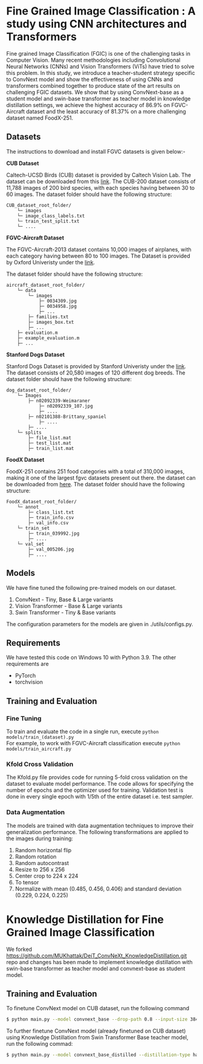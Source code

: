 # Fine Grained Image Classification : A study using CNN architectures and Transformers
Fine grained Image Classification (FGIC) is one of the challenging tasks in Computer Vision. Many recent methodologies including Convolutional Neural Networks (CNNs) and Vision Transformers (ViTs) have tried to solve this problem. In this study, we introduce a teacher-student strategy specific to ConvNext model and show the effectiveness of using CNNs and transformers combined together
to produce state of the art results on challenging FGIC datasets. We show that by using ConvNext-base as a student model and swin-base transformer as teacher model in knowledge distillation settings, we achieve the highest accuracy of 86.9% on FGVC-Aircraft dataset and the least accuracy of 81.37% on a more challenging dataset named FoodX-251.

 ## Datasets
The instructions to download and install FGVC datasets is given below:-

<b> CUB Dataset </b>

Caltech-UCSD Birds (CUB) dataset is provided by Caltech Vision Lab. The dataset can be downloaded from this [link](https://www.vision.caltech.edu/datasets/cub_200_2011/).
The CUB-200 dataset consists of 11,788 images of 200 bird species, with each species having between 30 to 60 images.
The dataset folder should have the following structure:

```
CUB_dataset_root_folder/
    └─ images
    └─ image_class_labels.txt
    └─ train_test_split.txt
    └─ ....
```
<b> FGVC-Aircraft Dataset </b>

The FGVC-Aircraft-2013 dataset contains 10,000 images of airplanes, with each category having between 80 to 100 images. The Dataset is provided by Oxford Univeristy under the [link](https://www.robots.ox.ac.uk/~vgg/data/fgvc-aircraft/). 

The dataset folder should have the following structure:

```
aircraft_dataset_root_folder/
    └─ data
        └─ images
            ├─ 0034309.jpg
            ├─ 0034958.jpg
            ├─ ...
        ├─ families.txt
        ├─ images_box.txt
        ├─ ...
    ├─ evaluation.m
    ├─ example_evaluation.m
    ├─ ...

```

<b> Stanford Dogs Dataset </b>

Stanford Dogs Dataset is provided by Stanford Univeristy under the [link](http://vision.stanford.edu/aditya86/ImageNetDogs/). 
The dataset consists of 20,580 images of 120 different dog breeds.
The dataset folder should have the following structure:

```
dog_dataset_root_folder/
    └─ Images
        ├─ n02092339-Weimaraner
            ├─ n02092339_107.jpg
            ├─ ....
        ├─ n02101388-Brittany_spaniel
            ├─ ....
        ├─ ....
    └─ splits
        ├─ file_list.mat
        ├─ test_list.mat
        ├─ train_list.mat

```

<b> FoodX Dataset </b>

FoodX-251 contains 251 food categories with a total of 310,000 images, making it one of the largest fgvc datasets present out there. the dataset can be downloaded from [here](https://github.com/karansikka1/iFood_2019). 
The dataset folder should have the following structure:

```
FoodX_dataset_root_folder/
    └─ annot
        ├─ class_list.txt
        ├─ train_info.csv
        ├─ val_info.csv
    └─ train_set
        ├─ train_039992.jpg
        ├─ ....
    └─ val_set
        ├─ val_005206.jpg
        ├─ ....
```



 ## Models
We have fine tuned the following pre-trained models on our dataset.
1. ConvNext - Tiny, Base & Large variants
2. Vision Transformer - Base & Large variants
3. Swin Transformer - Tiny & Base variants
 
The configuration parameters for the models are given in ./utils/configs.py.

## Requirements 
We have tested this code on Windows 10 with Python 3.9. The other requirements are <br>
 - PyTorch
 - torchvision
 
## Training and Evaluation
### Fine Tuning
<!--The repository provides code for both fine-tuning and knowledge distillation:-->
To train and evaluate the code in a single run, execute 
`python models/train_(dataset).py` <br> 
For example, to work with FGVC-Aircraft classification execute `python models/train_aircraft.py`

### Kfold Cross Validation
The Kfold.py file provides code for running 5-fold cross validation on the dataset to evaluate model performance. The code allows for specifying the number of epochs and the optimizer used for training.
Validation test is done in every single epoch with 1/5th of the entire dataset i.e. test sampler.

### Data Augmentation
The models are trained with data augmentation techniques to improve their generalization performance. The following transformations are applied to the images during training:

1. Random horizontal flip
2. Random rotation
3. Random autocontrast
4. Resize to 256 x 256
5. Center crop to 224 x 224
6. To tensor
7. Normalize with mean (0.485, 0.456, 0.406) and standard deviation (0.229, 0.224, 0.225)

# Knowledge Distillation for Fine Grained Image Classification 
We forked https://github.com/MUKhattak/DeiT_ConvNeXt_KnowledgeDistillation.git repo and changes has been made to implement knowledge distillation with swin-base transformer as teacher model and convnext-base as student model.

## Training and Evaluation 

To finetune ConvNext model on CUB dataset, run the following command 

  ```bash
 $ python main.py --model convnext_base --drop-path 0.8 --input-size 384 --batch-size 16 --lr 5e-5 --warmup-epochs 0 --epochs 60 --weight-decay 1e-8 --cutmix 0 --mixup 0 --data-set CUB --data-path /path/to/dataset/root/folder --output_dir ./output/path --finetune /path/to/imagenet1k/pretrained/deit/weights.pth/
```

To further finetune ConvNext model (already finetuned on CUB dataset) using Knowledge Distillation from Swin Transformer Base teacher model, run the following commad:

  ```bash
 $ python main.py --model convnext_base_distilled --distillation-type hard --teacher-model swin_transformer_base --drop-path 0.8 --input-size 384 --batch-size 16 --lr 5e-5 --warmup-epochs 0 --epochs 60 --weight-decay 1e-8 --cutmix 0 --mixup 0 --data-set CUB --data-path /path/to/dataset/root/folder --output_dir /path/to/save/output/files --finetune /path/of/swin/CUB_finetuned/weights 
```
